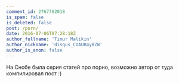 ```yaml
---
comment_id: 2767762018
is_spam: false
is_deleted: false
post: /porn/
date: 2016-07-06T07:28:18Z
author_fullname: 'Timur Malikin'
author_nickname: 'disqus_COAUR4yBZW'
author_is_anon: false
---
```


<p>На Снобе была серия статей про порно, возможно автор от туда компилировал пост :)</p>
